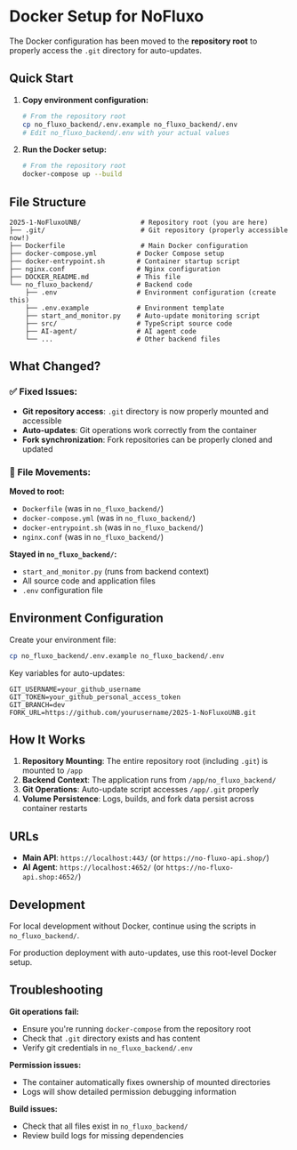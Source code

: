 # Docker Setup for NoFluxo

The Docker configuration has been moved to the **repository root** to properly access the `.git` directory for auto-updates.

## Quick Start

1. **Copy environment configuration:**
   ```bash
   # From the repository root
   cp no_fluxo_backend/.env.example no_fluxo_backend/.env
   # Edit no_fluxo_backend/.env with your actual values
   ```

2. **Run the Docker setup:**
   ```bash
   # From the repository root
   docker-compose up --build
   ```

## File Structure

```
2025-1-NoFluxoUNB/               # Repository root (you are here)
├── .git/                        # Git repository (properly accessible now!)
├── Dockerfile                   # Main Docker configuration
├── docker-compose.yml          # Docker Compose setup
├── docker-entrypoint.sh        # Container startup script
├── nginx.conf                  # Nginx configuration
├── DOCKER_README.md            # This file
└── no_fluxo_backend/           # Backend code
    ├── .env                    # Environment configuration (create this)
    ├── .env.example            # Environment template
    ├── start_and_monitor.py    # Auto-update monitoring script
    ├── src/                    # TypeScript source code
    ├── AI-agent/               # AI agent code
    └── ...                     # Other backend files
```

## What Changed?

### ✅ Fixed Issues:
- **Git repository access**: `.git` directory is now properly mounted and accessible
- **Auto-updates**: Git operations work correctly from the container
- **Fork synchronization**: Fork repositories can be properly cloned and updated

### 📁 File Movements:
**Moved to root:**
- `Dockerfile` (was in `no_fluxo_backend/`)
- `docker-compose.yml` (was in `no_fluxo_backend/`)
- `docker-entrypoint.sh` (was in `no_fluxo_backend/`)
- `nginx.conf` (was in `no_fluxo_backend/`)

**Stayed in `no_fluxo_backend/`:**
- `start_and_monitor.py` (runs from backend context)
- All source code and application files
- `.env` configuration file

## Environment Configuration

Create your environment file:
```bash
cp no_fluxo_backend/.env.example no_fluxo_backend/.env
```

Key variables for auto-updates:
```env
GIT_USERNAME=your_github_username
GIT_TOKEN=your_github_personal_access_token
GIT_BRANCH=dev
FORK_URL=https://github.com/yourusername/2025-1-NoFluxoUNB.git
```

## How It Works

1. **Repository Mounting**: The entire repository root (including `.git`) is mounted to `/app`
2. **Backend Context**: The application runs from `/app/no_fluxo_backend/`
3. **Git Operations**: Auto-update script accesses `/app/.git` properly
4. **Volume Persistence**: Logs, builds, and fork data persist across container restarts

## URLs

- **Main API**: `https://localhost:443/` (or `https://no-fluxo-api.shop/`)
- **AI Agent**: `https://localhost:4652/` (or `https://no-fluxo-api.shop:4652/`)

## Development

For local development without Docker, continue using the scripts in `no_fluxo_backend/`.

For production deployment with auto-updates, use this root-level Docker setup.

## Troubleshooting

**Git operations fail:**
- Ensure you're running `docker-compose` from the repository root
- Check that `.git` directory exists and has content
- Verify git credentials in `no_fluxo_backend/.env`

**Permission issues:**
- The container automatically fixes ownership of mounted directories
- Logs will show detailed permission debugging information

**Build issues:**
- Check that all files exist in `no_fluxo_backend/`
- Review build logs for missing dependencies 